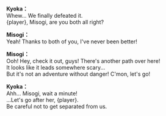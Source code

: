 # 

  
**Kyoka：**  
Whew... We finally defeated it.  
{player}, Misogi, are you both all right?  
  
**Misogi：**  
Yeah! Thanks to both of you, I've never been better!  
  
**Misogi：**  
Ooh! Hey, check it out, guys! There's another path over here!  
It looks like it leads somewhere scary...  
 But it's not an adventure without danger! C'mon, let's go!  
  
**Kyoka：**  
Ahh... Misogi, wait a minute!  
...Let's go after her, {player}.  
Be careful not to get separated from us.  
